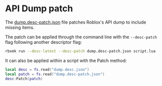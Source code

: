 # API Dump patch
The [dump.desc-patch.json](dump.desc-patch.json) file patches Roblox's API dump
to include missing items.

The patch can be applied through the command line with the `--desc-patch` flag
following another descriptor flag:

```bash
rbxmk run --desc-latest --desc-patch dump.desc-patch.json script.lua
```

It can also be applied within a script with the Patch method:

```lua
local desc = fs.read("dump.desc.json")
local patch = fs.read("dump.desc-patch.json")
desc:Patch(patch)
```
